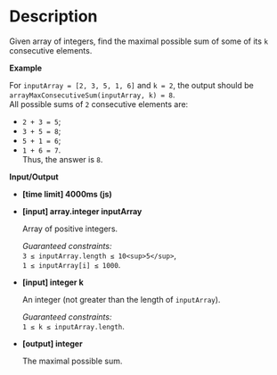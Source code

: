 # Description
Given array of integers, find the maximal possible sum of some of its `k` consecutive elements.

**Example**

For `inputArray = [2, 3, 5, 1, 6]` and `k = 2`, the output should be  
`arrayMaxConsecutiveSum(inputArray, k) = 8`.  
All possible sums of `2` consecutive elements are:

*   `2 + 3 = 5`;
*   `3 + 5 = 8`;
*   `5 + 1 = 6`;
*   `1 + 6 = 7`.  
    Thus, the answer is `8`.

**Input/Output**

*   **[time limit] 4000ms (js)**

*   **[input] array.integer inputArray**

    Array of positive integers.

    _Guaranteed constraints:_  
    `3 ≤ inputArray.length ≤ 10<sup>5</sup>`,  
    `1 ≤ inputArray[i] ≤ 1000`.

*   **[input] integer k**

    An integer (not greater than the length of `inputArray`).

    _Guaranteed constraints:_  
    `1 ≤ k ≤ inputArray.length`.

*   **[output] integer**

    The maximal possible sum.